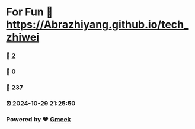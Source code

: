 # For Fun :link: https://Abrazhiyang.github.io/tech_zhiwei 
### :page_facing_up: [2](https://Abrazhiyang.github.io/tech_zhiwei/tag.html) 
### :speech_balloon: 0 
### :hibiscus: 237 
### :alarm_clock: 2024-10-29 21:25:50 
### Powered by :heart: [Gmeek](https://github.com/Meekdai/Gmeek)
